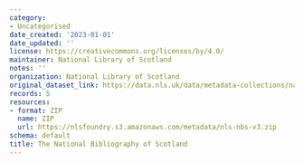 ```yaml
---
category:
- Uncategorised
date_created: '2023-01-01'
date_updated: ''
license: https://creativecommons.org/licenses/by/4.0/
maintainer: National Library of Scotland
notes: ''
organization: National Library of Scotland
original_dataset_link: https://data.nls.uk/data/metadata-collections/national-bibliography-of-scotland/
records: 5
resources:
- format: ZIP
  name: ZIP
  url: https://nlsfoundry.s3.amazonaws.com/metadata/nls-nbs-v3.zip
schema: default
title: The National Bibliography of Scotland
---
```

